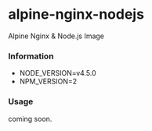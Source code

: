 # alpine-nginx-nodejs

Alpine Nginx & Node.js Image

### Information

- NODE_VERSION=v4.5.0
- NPM_VERSION=2

### Usage

coming soon.
